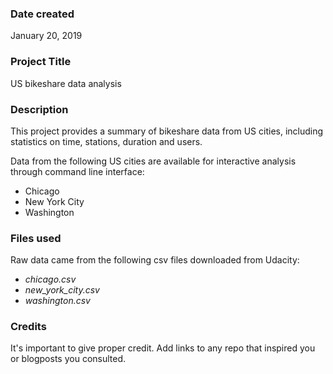 ### Date created
January 20, 2019

### Project Title
US bikeshare data analysis

### Description
This project provides a summary of bikeshare data from US cities, including statistics on time, stations, duration and users.

Data from the following US cities are available for interactive analysis through command line interface:
* Chicago
* New York City
* Washington

### Files used
Raw data came from the following csv files downloaded from Udacity:
* _chicago.csv_
* _new_york_city.csv_
* _washington.csv_

### Credits
It's important to give proper credit. Add links to any repo that inspired you or blogposts you consulted.

